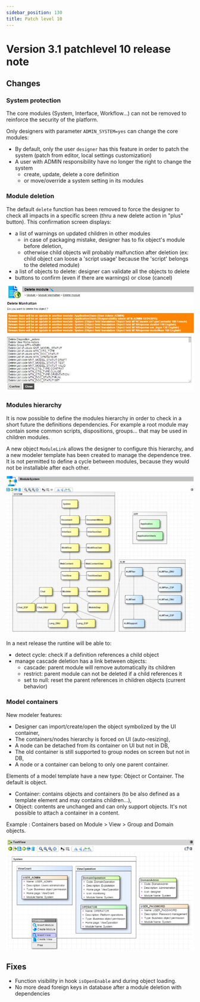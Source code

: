 ```yaml
---
sidebar_position: 130
title: Patch level 10
---
```


Version 3.1 patchlevel 10 release note
======================================

Changes
-------

<div id='protection'/>

### System protection

The core modules (System, Interface, Workflow...) can not be removed to reinforce the security of the platform.

Only designers with parameter `ADMIN_SYSTEM=yes` can change the core modules:
- By default, only the user `designer` has this feature in order to patch the system (patch from editor, local settings customization)
- A user with ADMIN responsibility have no longer the right to change the system
	- create, update, delete a core definition
	- or move/override a system setting in its modules

<div id='deletion'/>

### Module deletion

The default `delete` function has been removed to force the designer to check all impacts in a specific screen (thru a new delete action in "plus" button).
This confirmation screen displays:
- a list of warnings on updated children in other modules
	- in case of packaging mistake, designer has to fix object's module before deletion,
	- otherwise child objects will probably malfunction after deletion (ex: child object can loose a 'script usage' because the 'script' belongs to the deleted module)
- a list of objects to delete: designer can validate all the objects to delete
- buttons to confirm (even if there are warnings) or close (cancel)
 
![](img/releasenote-patchlevel-10/mdldel.jpg)

<div id='hierarchy'/>

### Modules hierarchy

It is now possible to define the modules hierarchy in order to check in a short future the definitions dependencies.
For example a root module may contain some common scripts, dispositions, groups... that may be used in children modules.

A new object `ModuleLink` allows the designer to configure this hierarchy, and a new modeler template has been created to manage the dependence tree.
It is not permitted to define a cycle between modules, because they would not be installable after each other.

![](img/releasenote-patchlevel-10/mdllink.jpg)

In a next release the runtine will be able to:
- detect cycle: check if a definition references a child object
- manage cascade deletion has a link between objects: 
	- cascade: parent module will remove automatically its children
	- restrict: parent module can not be deleted if a child references it
	- set to null: reset the parent references in children objects (current behavior)

<div id='containers'/>

### Model containers

New modeler features:
- Designer can import/create/open the object symbolized by the UI container,
- The containers/nodes hierarchy is forced on UI (auto-resizing),
- A node can be detached from its container on UI but not in DB,
- The old container is still supported to group nodes on screen but not in DB,
- A node or a container can belong to only one parent container.

Elements of a model template have a new type: Object or Container. The default is object.
- Container: contains objects and containers (to be also defined as a template element and may contains children...),
- Object: contents are unchanged and can only support objects. It's not possible to attach a container in a content.

Example : Containers based on Module > View > Group and Domain objects.

![](img/releasenote-patchlevel-10/container.jpg)

<div id='fixes'/>

Fixes
-----

- Function visibility in hook `isOpenEnable` and during object loading.
- No more dead foreign keys in database after a module deletion with dependencies

